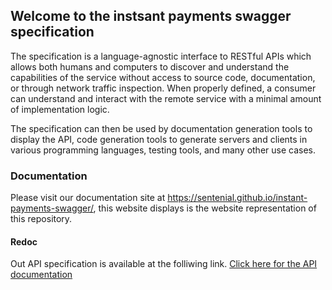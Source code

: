 ## Welcome to the instsant payments swagger specification

The specification is a language-agnostic interface to RESTful APIs which allows both humans and computers to discover and understand the capabilities of the service without access to source code, documentation, or through network traffic inspection. When properly defined, a consumer can understand and interact with the remote service with a minimal amount of implementation logic.

The specification can then be used by documentation generation tools to display the API, code generation tools to generate servers and clients in various programming languages, testing tools, and many other use cases.

### Documentation 

Please visit our documentation site at https://sentenial.github.io/instant-payments-swagger/, this website displays is the website representation of this repository.

#### Redoc
Out API specification is available at the folliwing link. [Click here for the API documentation](https://sentenial.github.io/instant-payments-swagger/docs/redoc.html)
